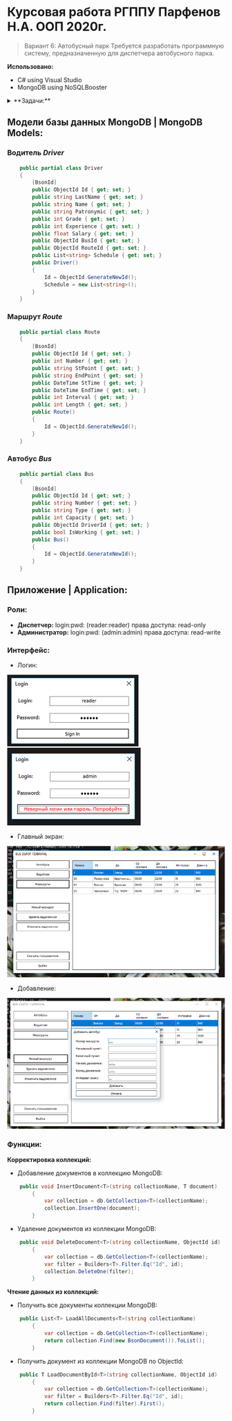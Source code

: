 # Курсовая работа РГППУ Парфенов Н.А. ООП 2020г.
> Вариант 6: Автобусный парк
> Требуется разработать программную систему, предназначенную для диспетчера
> автобусного парка. 

**Использовано:**
- C# using Visual Studio
- MongoDB using NoSQLBooster
<details>
<summary>**Задачи:**</summary>
- [x] Установка и настройка MongoDB на Windows 10
- [x] Создание двух пользователей с разными правами
- [x] Создание класса C# для взаимодейтсвия с базой данных
- [x] Создание моделей коллекций MongoDB в C#
- [x] Реализовать логин
- [x] Создать форму главной страницы
- [x] Реализовать отображение коллекций на главной странице
- [x] Реализовать удаление выделенной записи по кнопке
- [x] Реализовать добавление нового маршрута
- [ ] Реализовать добавление нового автобуса
- [ ] Реализовать добавление нового водителя
- [ ] Реализовать редактирование маршрута
- [ ] Реализовать редактирование автобуса
- [ ] Реализовать редактирование водителя
- [ ] Отображение сводной информации
</details>

## Модели базы данных MongoDB | MongoDB Models:
### **Водитель** *Driver*
```csharp
    public partial class Driver
    {
        [BsonId]
        public ObjectId Id { get; set; }
        public string LastName { get; set; }
        public string Name { get; set; }
        public string Patronymic { get; set; }
        public int Grade { get; set; }
        public int Experience { get; set; }
        public float Salary { get; set; }
        public ObjectId BusId { get; set; }
        public ObjectId RouteId { get; set; }
        public List<string> Schedule { get; set; }
        public Driver()
        {
            Id = ObjectId.GenerateNewId();
            Schedule = new List<string>();
        }
    }
```
### **Маршрут** *Route*
```csharp
    public partial class Route
    {
        [BsonId]
        public ObjectId Id { get; set; }
        public int Number { get; set; }
        public string StPoint { get; set; }
        public string EndPoint { get; set; }
        public DateTime StTime { get; set; }
        public DateTime EndTime { get; set; }
        public int Interval { get; set; }
        public int Length { get; set; }
        public Route()
        {
            Id = ObjectId.GenerateNewId();
        }
    }
```
### **Автобус** *Bus*
```csharp
    public partial class Bus
    {
        [BsonId]
        public ObjectId Id { get; set; }
        public string Number { get; set; }
        public string Type { get; set; }
        public int Сapacity { get; set; }
        public ObjectId DriverId { get; set; }
        public bool IsWorking { get; set; }
        public Bus()
        {
            Id = ObjectId.GenerateNewId();
        }
    }
```

## Приложение | Application:

### Роли:
- **Диспетчер:**
    login:pwd: (reader:reader)
    права доступа: read-only
- **Администратор:**
    login:pwd: (admin:admin)
    права доступа: read-write
    
### Интерфейс:
- Логин:

![login_screen](images/login_screen.png)
![wrong_login_screen](images/wrong_login_screen.png)
- Главный экран:

![main_screen](images/main_screen.png)
- Добавление:

![add_route_screen](images/add_route_screen.png)

### Функции:
**Корректировка коллекций:**
- Добавление документов в коллекцию MongoDB:
```csharp
    public void InsertDocument<T>(string collectionName, T document)
        {
            var collection = db.GetCollection<T>(collectionName);
            collection.InsertOne(document);
        }
```
- Удаление документов из коллекции MongoDB:
```csharp
    public void DeleteDocument<T>(string collectionName, ObjectId id)
        {
            var collection = db.GetCollection<T>(collectionName);
            var filter = Builders<T>.Filter.Eq("Id", id);
            collection.DeleteOne(filter);
        }
```
**Чтение данных из коллекций:**
- Получить все документы коллекции MongoDB:
```csharp
    public List<T> LoadAllDocuments<T>(string collectionName)
        {
            var collection = db.GetCollection<T>(collectionName);
            return collection.Find(new BsonDocument()).ToList();
        }
```
- Получить документ из коллекции MongoDB по ObjectId:
```csharp
    public T LoadDocumentById<T>(string collectionName, ObjectId id)
        {
            var collection = db.GetCollection<T>(collectionName);
            var filter = Builders<T>.Filter.Eq("Id", id);
            return collection.Find(filter).First();
        }
```
